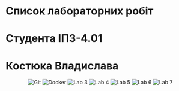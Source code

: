 # Список лабораторних робіт
# Студента IПЗ-4.01
# Костюка Владислава

<div align="center">

<a href="URL_HERE" style="text-decoration: none;">
 <img src="https://img.shields.io/badge/1️⃣%20Git%20Basics-Learn%20Version%20Control-22272E?style=for-the-badge&logo=git" alt="Git" />
</a>

<a href="URL_HERE" style="text-decoration: none;">
 <img src="https://img.shields.io/badge/2️⃣%20Docker-Container%20Development-22272E?style=for-the-badge&logo=docker" alt="Docker" />
</a>

<a href="URL_HERE" style="text-decoration: none;">
 <img src="https://img.shields.io/badge/3️⃣%20Coordinate%20Systems-Transformation%20Implementation-22272E?style=for-the-badge&logo=github" alt="Lab 3" />
</a>

<a href="URL_HERE" style="text-decoration: none;">
 <img src="https://img.shields.io/badge/4️⃣%20Radar%20Visualization-Measurement%20Application-22272E?style=for-the-badge&logo=github" alt="Lab 4" />
</a>

<a href="URL_HERE" style="text-decoration: none;">
 <img src="https://img.shields.io/badge/5️⃣%20GPS%20Visualization-Measurement%20Application-22272E?style=for-the-badge&logo=github" alt="Lab 5" />
</a>

<a href="URL_HERE" style="text-decoration: none;">
 <img src="https://img.shields.io/badge/6️⃣%20LORAN%20Visualization-Measurement%20Application-22272E?style=for-the-badge&logo=github" alt="Lab 6" />
</a>

<a href="URL_HERE" style="text-decoration: none;">
 <img src="https://img.shields.io/badge/7️⃣%20Kalman%20Filter-Research%20Implementation-22272E?style=for-the-badge&logo=github" alt="Lab 7" />
</a>

</div>
